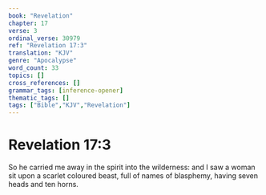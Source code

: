 ```yaml
---
book: "Revelation"
chapter: 17
verse: 3
ordinal_verse: 30979
ref: "Revelation 17:3"
translation: "KJV"
genre: "Apocalypse"
word_count: 33
topics: []
cross_references: []
grammar_tags: [inference-opener]
thematic_tags: []
tags: ["Bible","KJV","Revelation"]
---
```


# Revelation 17:3

So he carried me away in the spirit into the wilderness: and I saw a woman sit upon a scarlet coloured beast, full of names of blasphemy, having seven heads and ten horns.
